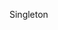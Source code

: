 Singleton

<!-- START-HIDDEN-SECTION: Add imports and styling here. -->
<script src="../webcomponentsjs/webcomponents-lite.js"></script>
<link rel="import" href="my-singleton.html">
<!-- END-HIDDEN-SECTION: Add the visible part of the demo below. -->
<my-singleton></my-singleton>